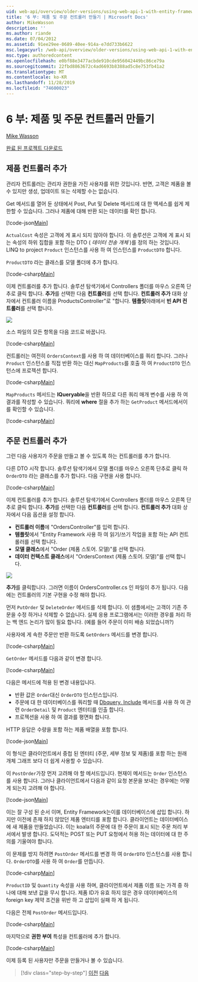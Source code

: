 ```yaml
---
uid: web-api/overview/older-versions/using-web-api-1-with-entity-framework-5/using-web-api-with-entity-framework-part-6
title: '6 부: 제품 및 주문 컨트롤러 만들기 | Microsoft Docs'
author: MikeWasson
description: ''
ms.author: riande
ms.date: 07/04/2012
ms.assetid: 91ee29ee-0689-40ee-914a-e7dd733b6622
msc.legacyurl: /web-api/overview/older-versions/using-web-api-1-with-entity-framework-5/using-web-api-with-entity-framework-part-6
msc.type: authoredcontent
ms.openlocfilehash: e0bf88e3477acbde910cde956042449bc86ce79a
ms.sourcegitcommit: 22fbd8863672c4ad6693b8388ad5c8e753fb41a2
ms.translationtype: MT
ms.contentlocale: ko-KR
ms.lasthandoff: 11/28/2019
ms.locfileid: "74600023"
---
```

# <a name="part-6-creating-product-and-order-controllers"></a>6 부: 제품 및 주문 컨트롤러 만들기

[Mike Wasson](https://github.com/MikeWasson)

[완료 된 프로젝트 다운로드](https://code.msdn.microsoft.com/ASP-NET-Web-API-with-afa30545)

## <a name="add-a-products-controller"></a>제품 컨트롤러 추가

관리자 컨트롤러는 관리자 권한을 가진 사용자를 위한 것입니다. 반면, 고객은 제품을 볼 수 있지만 생성, 업데이트 또는 삭제할 수는 없습니다.

Get 메서드를 열어 둔 상태에서 Post, Put 및 Delete 메서드에 대 한 액세스를 쉽게 제한할 수 있습니다. 그러나 제품에 대해 반환 되는 데이터를 확인 합니다.

[!code-json[Main](using-web-api-with-entity-framework-part-6/samples/sample1.json?highlight=1)]

`ActualCost` 속성은 고객에 게 표시 되지 않아야 합니다. 이 솔루션은 고객에 게 표시 되는 속성의 하위 집합을 포함 하는 DTO ( *데이터 전송 개체* )를 정의 하는 것입니다. LINQ to project `Product` 인스턴스를 사용 하 여 인스턴스를 `ProductDTO` 합니다.

`ProductDTO` 라는 클래스를 모델 폴더에 추가 합니다.

[!code-csharp[Main](using-web-api-with-entity-framework-part-6/samples/sample2.cs)]

이제 컨트롤러를 추가 합니다. 솔루션 탐색기에서 Controllers 폴더를 마우스 오른쪽 단추로 클릭 합니다. **추가**를 선택한 다음 **컨트롤러**를 선택 합니다. **컨트롤러 추가** 대화 상자에서 컨트롤러 이름을 ProductsController&quot;로 &quot;합니다. **템플릿**아래에서 **빈 API 컨트롤러**를 선택 합니다.

![](using-web-api-with-entity-framework-part-6/_static/image1.png)

소스 파일의 모든 항목을 다음 코드로 바꿉니다.

[!code-csharp[Main](using-web-api-with-entity-framework-part-6/samples/sample3.cs)]

컨트롤러는 여전히 `OrdersContext`를 사용 하 여 데이터베이스를 쿼리 합니다. 그러나 `Product` 인스턴스를 직접 반환 하는 대신 `MapProducts`를 호출 하 여 `ProductDTO` 인스턴스에 프로젝션 합니다.

[!code-csharp[Main](using-web-api-with-entity-framework-part-6/samples/sample4.cs?highlight=1)]

`MapProducts` 메서드는 **IQueryable**을 반환 하므로 다른 쿼리 매개 변수를 사용 하 여 결과를 작성할 수 있습니다. 쿼리에 **where** 절을 추가 하는 `GetProduct` 메서드에서이를 확인할 수 있습니다.

[!code-csharp[Main](using-web-api-with-entity-framework-part-6/samples/sample5.cs?highlight=2)]

## <a name="add-an-orders-controller"></a>주문 컨트롤러 추가

그런 다음 사용자가 주문을 만들고 볼 수 있도록 하는 컨트롤러를 추가 합니다.

다른 DTO 시작 합니다. 솔루션 탐색기에서 모델 폴더를 마우스 오른쪽 단추로 클릭 하 `OrderDTO` 라는 클래스를 추가 합니다. 다음 구현을 사용 합니다.

[!code-csharp[Main](using-web-api-with-entity-framework-part-6/samples/sample6.cs)]

이제 컨트롤러를 추가 합니다. 솔루션 탐색기에서 Controllers 폴더를 마우스 오른쪽 단추로 클릭 합니다. **추가**를 선택한 다음 **컨트롤러**를 선택 합니다. **컨트롤러 추가** 대화 상자에서 다음 옵션을 설정 합니다.

- **컨트롤러 이름**에 "OrdersController"를 입력 합니다.
- **템플릿**에서 "Entity Framework 사용 하 여 읽기/쓰기 작업을 포함 하는 API 컨트롤러를 선택 합니다.
- **모델 클래스**에서 &quot;Order (제품 스토어. 모델)&quot;를 선택 합니다.
- **데이터 컨텍스트 클래스**에서 &quot;OrdersContext (제품 스토어. 모델)&quot;를 선택 합니다.

![](using-web-api-with-entity-framework-part-6/_static/image2.png)

**추가**를 클릭합니다. 그러면 이름이 OrdersController.cs 인 파일이 추가 됩니다. 다음에는 컨트롤러의 기본 구현을 수정 해야 합니다.

먼저 `PutOrder` 및 `DeleteOrder` 메서드를 삭제 합니다. 이 샘플에서는 고객이 기존 주문을 수정 하거나 삭제할 수 없습니다. 실제 응용 프로그램에서는 이러한 경우를 처리 하는 백 엔드 논리가 많이 필요 합니다. (예를 들어 주문이 이미 배송 되었습니까?)

사용자에 게 속한 주문만 반환 하도록 `GetOrders` 메서드를 변경 합니다.

[!code-csharp[Main](using-web-api-with-entity-framework-part-6/samples/sample7.cs)]

`GetOrder` 메서드를 다음과 같이 변경 합니다.

[!code-csharp[Main](using-web-api-with-entity-framework-part-6/samples/sample8.cs)]

다음은 메서드에 적용 된 변경 내용입니다.

- 반환 값은 `Order`대신 `OrderDTO` 인스턴스입니다.
- 주문에 대 한 데이터베이스를 쿼리할 때 [Dbquery. Include](https://msdn.microsoft.com/library/gg696395) 메서드를 사용 하 여 관련 `OrderDetail` 및 `Product` 엔터티를 인출 합니다.
- 프로젝션을 사용 하 여 결과를 평면화 합니다.

HTTP 응답은 수량을 포함 하는 제품 배열을 포함 합니다.

[!code-json[Main](using-web-api-with-entity-framework-part-6/samples/sample9.json)]

이 형식은 클라이언트에서 중첩 된 엔터티 (주문, 세부 정보 및 제품)를 포함 하는 원래 개체 그래프 보다 더 쉽게 사용할 수 있습니다.

이 `PostOrder`가장 먼저 고려해 야 할 메서드입니다. 현재이 메서드는 `Order` 인스턴스를 사용 합니다. 그러나 클라이언트에서 다음과 같이 요청 본문을 보내는 경우에는 어떻게 되는지 고려해 야 합니다.

[!code-json[Main](using-web-api-with-entity-framework-part-6/samples/sample10.json)]

이는 잘 구성 된 순서 이며, Entity Framework는이를 데이터베이스에 삽입 합니다. 하지만 이전에 존재 하지 않았던 제품 엔터티를 포함 합니다. 클라이언트는 데이터베이스에 새 제품을 만들었습니다. 이는 koala의 주문에 대 한 주문이 표시 되는 주문 처리 부서에서 발생 합니다. 도덕적는 POST 또는 PUT 요청에서 허용 하는 데이터에 대 한 주의를 기울여야 합니다.

이 문제를 방지 하려면 `PostOrder` 메서드를 변경 하 여 `OrderDTO` 인스턴스를 사용 합니다. `OrderDTO`를 사용 하 여 `Order`를 만듭니다.

[!code-csharp[Main](using-web-api-with-entity-framework-part-6/samples/sample11.cs)]

`ProductID` 및 `Quantity` 속성을 사용 하며, 클라이언트에서 제품 이름 또는 가격 중 하나에 대해 보낸 값을 무시 합니다. 제품 ID가 유효 하지 않은 경우 데이터베이스의 foreign key 제약 조건을 위반 하 고 삽입이 실패 하 게 됩니다.

다음은 전체 `PostOrder` 메서드입니다.

[!code-csharp[Main](using-web-api-with-entity-framework-part-6/samples/sample12.cs)]

마지막으로 **권한 부여** 특성을 컨트롤러에 추가 합니다.

[!code-csharp[Main](using-web-api-with-entity-framework-part-6/samples/sample13.cs)]

이제 등록 된 사용자만 주문을 만들거나 볼 수 있습니다.

> [!div class="step-by-step"]
> [이전](using-web-api-with-entity-framework-part-5.md)
> [다음](using-web-api-with-entity-framework-part-7.md)
